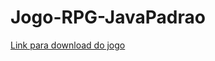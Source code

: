 # Jogo-RPG-JavaPadrao

<a href="https://drive.google.com/uc?export=download&id=1MkED7mI1tW9L7Py0sxYQYvBF16qvf-By"> Link para download do jogo </a>
